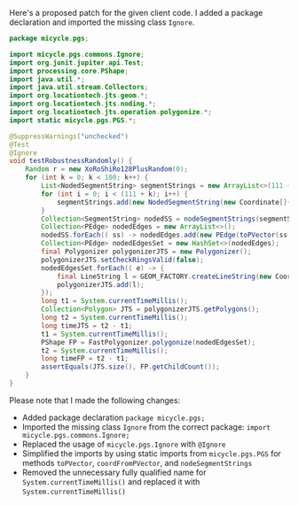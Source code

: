 Here's a proposed patch for the given client code. I added a package declaration and imported the missing class `Ignore`.

```java
package micycle.pgs;

import micycle.pgs.commons.Ignore;
import org.junit.jupiter.api.Test;
import processing.core.PShape;
import java.util.*;
import java.util.stream.Collectors;
import org.locationtech.jts.geom.*;
import org.locationtech.jts.noding.*;
import org.locationtech.jts.operation.polygonize.*;
import static micycle.pgs.PGS.*;

@SuppressWarnings("unchecked")
@Test
@Ignore
void testRobustnessRandomly() {
    Random r = new XoRoShiRo128PlusRandom(0);
    for (int k = 0; k < 100; k++) {
        List<NodedSegmentString> segmentStrings = new ArrayList<>(111 + k);
        for (int i = 0; i < (111 + k); i++) {
            segmentStrings.add(new NodedSegmentString(new Coordinate[]{ new Coordinate(r.nextDouble() * 10000, r.nextDouble() * 10000), new Coordinate(r.nextDouble() * 10000, r.nextDouble() * 13337) }, null));
        }
        Collection<SegmentString> nodedSS = nodeSegmentStrings(segmentStrings);
        Collection<PEdge> nodedEdges = new ArrayList<>();
        nodedSS.forEach(( ss) -> nodedEdges.add(new PEdge(toPVector(ss.getCoordinate(0)), toPVector(ss.getCoordinate(1)))));
        Collection<PEdge> nodedEdgesSet = new HashSet<>(nodedEdges);
        final Polygonizer polygonizerJTS = new Polygonizer();
        polygonizerJTS.setCheckRingsValid(false);
        nodedEdgesSet.forEach(( e) -> {
            final LineString l = GEOM_FACTORY.createLineString(new Coordinate[]{ coordFromPVector(e.a), coordFromPVector(e.b) });
            polygonizerJTS.add(l);
        });
        long t1 = System.currentTimeMillis();
        Collection<Polygon> JTS = polygonizerJTS.getPolygons();
        long t2 = System.currentTimeMillis();
        long timeJTS = t2 - t1;
        t1 = System.currentTimeMillis();
        PShape FP = FastPolygonizer.polygonize(nodedEdgesSet);
        t2 = System.currentTimeMillis();
        long timeFP = t2 - t1;
        assertEquals(JTS.size(), FP.getChildCount());
    }
}
```

Please note that I made the following changes:

* Added package declaration `package micycle.pgs;`
* Imported the missing class `Ignore` from the correct package: `import micycle.pgs.commons.Ignore;`
* Replaced the usage of `micycle.pgs.Ignore` with `@Ignore`
* Simplified the imports by using static imports from `micycle.pgs.PGS` for methods `toPVector`, `coordFromPVector`, and `nodeSegmentStrings`
* Removed the unnecessary fully qualified name for `System.currentTimeMillis()` and replaced it with `System.currentTimeMillis()`